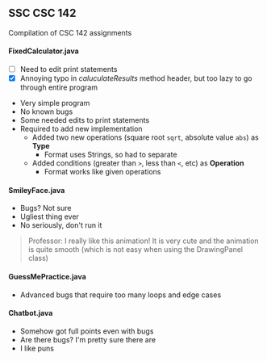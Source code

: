 ## SSC CSC 142
Compilation of CSC 142 assignments

#### FixedCalculator.java
- [ ] Need to edit print statements
- [x] Annoying typo in *caluculateResults* method header, but too lazy to go through entire program
- Very simple program
- No known bugs
- Some needed edits to print statements
- Required to add new implementation
  - Added two new operations (square root `sqrt`, absolute value `abs`) as **Type**
    - Format uses Strings, so had to separate
  - Added conditions (greater than `>`, less than `<`, etc) as **Operation**
    - Format works like given operations
#### SmileyFace.java
- Bugs? Not sure
- Ugliest thing ever
- No seriously, don't run it
> Professor: I really like this animation! It is very cute and the animation is quite smooth (which is not easy when using the DrawingPanel class)
#### GuessMePractice.java
- Advanced bugs that require too many loops and edge cases
#### Chatbot.java
- Somehow got full points even with bugs
- Are there bugs? I'm pretty sure there are
- I like puns
